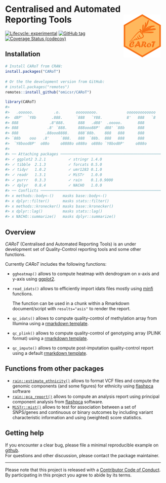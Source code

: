 
<!-- README.md is generated from README.Rmd. Please edit that file -->

# Centralised and Automated Reporting Tools <img src="man/figures/carot.png" align="right" width="120" />

<!-- badges: start -->

[![Lifecycle:
experimental](https://img.shields.io/badge/lifecycle-experimental-orange.svg)](https://www.tidyverse.org/lifecycle/#experimental)
[![GitHub
tag](https://img.shields.io/github/tag/omicsr/CARoT.svg?label=latest%20tag&include_prereleases)](https://github.com/omicsr/CARoT)
[![Coverage Status
(codecov)](https://codecov.io/gh/omicsr/CARoT/branch/master/graph/badge.svg)](https://codecov.io/gh/omicsr/CARoT)
<!-- badges: end -->

## Installation

``` r
# Install CARoT from CRAN:
install.packages("CARoT")

# Or the the development version from GitHub:
# install.packages("remotes")
remotes::install_github("omicsr/CARoT")
```

``` r
library(CARoT)
#>                                                                   
#>   .oooooo.         .o.       ooooooooo.             ooooooooooooo 
#>  d8P'  `Y8b       .888.      `888   `Y88.           8'   888   `8 
#> 888              .8"888.      888   .d88'  .ooooo.       888      
#> 888             .8' `888.     888ooo88P'  d88' `88b      888      
#> 888            .88ooo8888.    888`88b.    888   888      888      
#> `88b    ooo   .8'     `888.   888  `88b.  888   888      888      
#>  `Y8bood8P'  o88o     o8888o o888o  o888o `Y8bod8P'     o888o     
#> 
#> ── Attaching packages ─────────────────────────────────────────────────────────── CARoT 0.4.0.9000 ──
#> ✓ ggplot2 3.2.1          ✓ stringr 1.4.0     
#> ✓ tibble  2.1.3          ✓ forcats 0.5.0     
#> ✓ tidyr   1.0.2          ✓ umr1283 0.1.0     
#> ✓ readr   1.3.1          ✓ MiSTr   1.0.0     
#> ✓ purrr   0.3.3          ✓ rain    0.1.0.9000
#> ✓ dplyr   0.8.4          ✓ NACHO   1.0.0
#> ── Conflicts ─────────────────────────────────────────────────────────────────── carot_conflicts() ──
#> x methods::body<-()    masks base::body<-()
#> x dplyr::filter()      masks stats::filter()
#> x methods::kronecker() masks base::kronecker()
#> x dplyr::lag()         masks stats::lag()
#> x NACHO::summarize()   masks dplyr::summarize()
```

## Overview

*CARoT* (Centralised and Automated Reporting Tools) is an under
development set of Quality-Control reporting tools and some other
functions.

Currently *CARoT* includes the following functions:

  - `ggheatmap()` allows to compute heatmap with dendrogram on x-axis
    and y-axis using [ggplot2](https://ggplot2.tidyverse.org/).

  - `read_idats()` allows to efficiently import idats files mostly using
    [minfi](https://doi.org/doi:10.18129/B9.bioc.minfi) functions.
    
    The function can be used in a chunk within a Rmarkdown
    document/script with `results="asis"` to render the report.

  - `qc_idats()` allows to compute quality-control of methylation array
    from Illumina using a [rmarkdown
    template](https://github.com/mcanouil/UMR1283/blob/master/inst/rmarkdown/templates/qc_idats/skeleton/skeleton.Rmd).

  - `qc_plink()` allows to compute quality-control of genotyping array
    (PLINK format) using a [rmarkdown
    template](https://github.com/mcanouil/UMR1283/blob/master/inst/rmarkdown/templates/qc_plink/skeleton/skeleton.Rmd).

  - `qc_impute()` allows to compute post-imputation quality-control
    report using a default [rmarkdown
    template](https://github.com/mcanouil/UMR1283/blob/master/inst/rmarkdown/templates/qc_impute/skeleton/skeleton.Rmd).

## Functions from other packages

  - [`rain::estimate_ethnicity()`](https://github.com/omicsr/rain)
    allows to format VCF files and compute the genomic components (and
    some figures) for ethnicity using
    [flashpca](https://github.com/gabraham/flashpca) software
  - [`rain::pca_report()`](https://github.com/omicsr/rain) allows to
    compute an analysis report using principal component analysis from
    [flashpca](https://github.com/gabraham/flashpca) software.  
  - [`MiSTr::mist()`](https://github.com/mcanouil/MiSTr) allows to test
    for association between a set of SNPS/genes and continuous or binary
    outcomes by including variant characteristic information and using
    (weighted) score statistics.

## Getting help

If you encounter a clear bug, please file a minimal reproducible example
on [github](https://github.com/omicsr/CARoT/issues).  
For questions and other discussion, please contact the package
maintainer.

-----

Please note that this project is released with a [Contributor Code of
Conduct](.github/CODE_OF_CONDUCT.md).  
By participating in this project you agree to abide by its terms.
